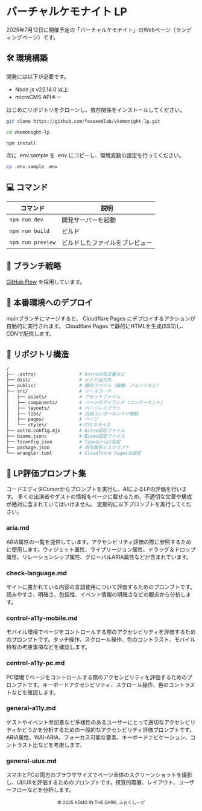 # バーチャルケモナイト LP
2025年7月12日に開催予定の「バーチャルケモナイト」のWebページ（ランディングページ）です。

## 🛠 環境構築
開発には以下が必要です。

- Node.js v22.14.0 以上
- microCMS APIキー

はじめにリポジトリをクローンし、依存関係をインストールしてください。

```sh
git clone https://github.com/foxseedlab/vkemonight-lp.git

cd vkemonight-lp

npm install
```

次に .env.sample を .env にコピーし、環境変数の設定を行ってください。

```sh
cp .env.sample .env
```

## 💻 コマンド
| コマンド | 説明 |
| --- | --- |
| `npm run dev` | 開発サーバーを起動 |
| `npm run build` | ビルド |
| `npm run preview` | ビルドしたファイルをプレビュー |

## 🔀 ブランチ戦略
[GitHub Flow](https://docs.github.com/en/get-started/quickstart/github-flow) を採用しています。

## 🚀 本番環境へのデプロイ
mainブランチにマージすると、 Cloudflare Pages にデプロイするアクションが自動的に実行されます。
Cloudflare Pages で静的にHTMLを生成(SSG)し、CDNで配信します。

## 📁 リポジトリ構造
```sh
/
├── .astro/                # Astroの型定義など
├── dist/                  # ビルド出力先
├── public/                # 静的ファイル（画像、フォントなど）
├── src/                   # ソースコード
│   ├── assets/            # アセットファイル
│   ├── components/        # ページのアイランド（コンポーネント）
│   ├── layouts/           # ページレイアウト
│   ├── libs/              # 汎用コンポーネントや関数
│   ├── pages/             # ページ
│   └── styles/            # CSSスタイル
├── astro.config.mjs       # Astro設定ファイル
├── biome.jsonc            # Biome設定ファイル
├── tsconfig.json          # TypeScript設定
├── package.json           # 依存関係とスクリプト
└── wrangler.toml          # Cloudflare Pagesの設定
```

## 👾 LP評価プロンプト集
コードエディタCursorからプロンプトを実行し、AIによるLPの評価を行います。
多くの出演者やゲストの情報をページに載せるため、不適切な文章や構成が絶対に含まれていてはいけません。
定期的に以下プロンプトを実行してください。

### aria.md
ARIA属性の一覧を提供しています。アクセシビリティ評価の際に参照するために使用します。ウィジェット属性、ライブリージョン属性、ドラッグ＆ドロップ属性、リレーションシップ属性、グローバルARIA属性などが含まれています。

### check-language.md
サイトに書かれている内容の言語使用について評価するためのプロンプトです。読みやすさ、明確さ、包括性、イベント情報の明確さなどの観点から分析します。

### control-a11y-mobile.md
モバイル環境でページをコントロールする際のアクセシビリティを評価するためのプロンプトです。タッチ操作、スクロール操作、色のコントラスト、モバイル特有の考慮事項などを確認します。

### control-a11y-pc.md
PC環境でページをコントロールする際のアクセシビリティを評価するためのプロンプトです。キーボードアクセシビリティ、スクロール操作、色のコントラストなどを確認します。

### general-a11y.md
ゲストやイベント参加者など多様性のあるユーザーにとって適切なアクセシビリティかどうかを分析するための一般的なアクセシビリティ評価プロンプトです。ARIA属性、WAI-ARIA、フォーカス可能な要素、キーボードナビゲーション、コントラスト比などを考慮します。

### general-uiux.md
スマホとPCの両方のブラウザサイズでページ全体のスクリーンショットを撮影し、UI/UXを評価するためのプロンプトです。視覚的階層、レイアウト、ユーザーフローなどを分析します。

<div align="center">
<small>
© 2025 KEMO IN THE DARK, ふぉくしーど
</small>
</div>
